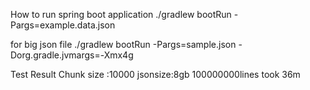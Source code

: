 How to run spring boot application
./gradlew bootRun -Pargs=example.data.json

for big json file
./gradlew bootRun -Pargs=sample.json -Dorg.gradle.jvmargs=-Xmx4g

Test Result
Chunk size :10000 jsonsize:8gb 100000000lines took 36m